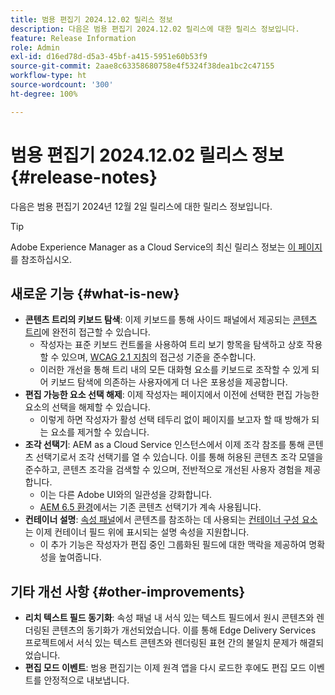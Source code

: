 ```yaml
---
title: 범용 편집기 2024.12.02 릴리스 정보
description: 다음은 범용 편집기 2024.12.02 릴리스에 대한 릴리스 정보입니다.
feature: Release Information
role: Admin
exl-id: d16ed78d-d5a3-45bf-a415-5951e60b53f9
source-git-commit: 2aae8c63358680758e4f5324f38dea1bc2c47155
workflow-type: ht
source-wordcount: '300'
ht-degree: 100%

---
```



# 범용 편집기 2024.12.02 릴리스 정보 {#release-notes}

다음은 범용 편집기 2024년 12월 2일 릴리스에 대한 릴리스 정보입니다.

>[!TIP]
>
>Adobe Experience Manager as a Cloud Service의 최신 릴리스 정보는 [이 페이지](/help/release-notes/release-notes-cloud/release-notes-current.md)를 참조하십시오.

## 새로운 기능 {#what-is-new}

* **콘텐츠 트리의 키보드 탐색**: 이제 키보드를 통해 사이드 패널에서 제공되는 [콘텐츠 트리](/help/sites-cloud/authoring/universal-editor/navigation.md#content-tree-mode)에 완전히 접근할 수 있습니다.
   * 작성자는 표준 키보드 컨트롤을 사용하여 트리 보기 항목을 탐색하고 상호 작용할 수 있으며, [WCAG 2.1 지침](/help/sites-cloud/authoring/page-editor/accessible-content.md)의 접근성 기준을 준수합니다.
   * 이러한 개선을 통해 트리 내의 모든 대화형 요소를 키보드로 조작할 수 있게 되어 키보드 탐색에 의존하는 사용자에게 더 나은 포용성을 제공합니다.
* **편집 가능한 요소 선택 해제**: 이제 작성자는 페이지에서 이전에 선택한 편집 가능한 요소의 선택을 해제할 수 있습니다.
   * 이렇게 하면 작성자가 활성 선택 테두리 없이 페이지를 보고자 할 때 방해가 되는 요소를 제거할 수 있습니다.
* **조각 선택기**: AEM as a Cloud Service 인스턴스에서 이제 조각 참조를 통해 콘텐츠 선택기로서 조각 선택기를 열 수 있습니다. 이를 통해 허용된 콘텐츠 조각 모델을 준수하고, 콘텐츠 조각을 검색할 수 있으며, 전반적으로 개선된 사용자 경험을 제공합니다.
   * 이는 다른 Adobe UI와의 일관성을 강화합니다.
   * [AEM 6.5 환경](https://experienceleague.adobe.com/ko/docs/experience-manager-65/content/implementing/developing/headless/universal-editor/introduction)에서는 기존 콘텐츠 선택기가 계속 사용됩니다.
* **컨테이너 설명**: [속성 패널](/help/sites-cloud/authoring/universal-editor/navigation.md#properties-panel-properties-rail)에서 콘텐츠를 참조하는 데 사용되는 [컨테이너 구성 요소](/help/implementing/universal-editor/field-types.md#container)는 이제 컨테이너 필드 위에 표시되는 설명 속성을 지원합니다.
   * 이 추가 기능은 작성자가 편집 중인 그룹화된 필드에 대한 맥락을 제공하여 명확성을 높여줍니다.

## 기타 개선 사항 {#other-improvements}

* **리치 텍스트 필드 동기화**: 속성 패널 내 서식 있는 텍스트 필드에서 원시 콘텐츠와 렌더링된 콘텐츠의 동기화가 개선되었습니다. 이를 통해 Edge Delivery Services 프로젝트에서 서식 있는 텍스트 콘텐츠와 렌더링된 표현 간의 불일치 문제가 해결되었습니다.
* **편집 모드 이벤트**: 범용 편집기는 이제 원격 앱을 다시 로드한 후에도 편집 모드 이벤트를 안정적으로 내보냅니다.
